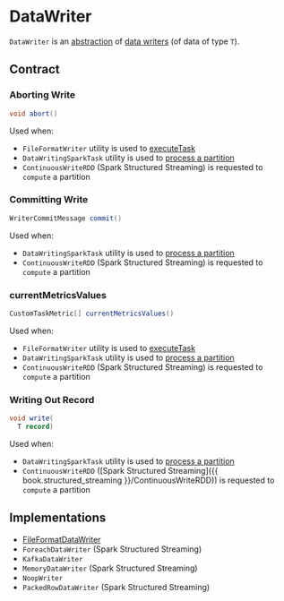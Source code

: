 # DataWriter

`DataWriter` is an [abstraction](#contract) of [data writers](#implementations) (of data of type `T`).

## Contract

### <span id="abort"> Aborting Write

```java
void abort()
```

Used when:

* `FileFormatWriter` utility is used to [executeTask](../datasources/FileFormatWriter.md#executeTask)
* `DataWritingSparkTask` utility is used to [process a partition](../datasources/DataWritingSparkTask.md#run)
* `ContinuousWriteRDD` (Spark Structured Streaming) is requested to `compute` a partition

### <span id="commit"> Committing Write

```java
WriterCommitMessage commit()
```

Used when:

* `DataWritingSparkTask` utility is used to [process a partition](../datasources/DataWritingSparkTask.md#run)
* `ContinuousWriteRDD` (Spark Structured Streaming) is requested to `compute` a partition

### <span id="currentMetricsValues"> currentMetricsValues

```java
CustomTaskMetric[] currentMetricsValues()
```

Used when:

* `FileFormatWriter` utility is used to [executeTask](../datasources/FileFormatWriter.md#executeTask)
* `DataWritingSparkTask` utility is used to [process a partition](../datasources/DataWritingSparkTask.md#run)
* `ContinuousWriteRDD` (Spark Structured Streaming) is requested to `compute` a partition

### <span id="write"> Writing Out Record

```java
void write(
  T record)
```

Used when:

* `DataWritingSparkTask` utility is used to [process a partition](../datasources/DataWritingSparkTask.md#run)
* `ContinuousWriteRDD` ([Spark Structured Streaming]({{ book.structured_streaming }}/ContinuousWriteRDD)) is requested to `compute` a partition

## Implementations

* [FileFormatDataWriter](../datasources/FileFormatDataWriter.md)
* `ForeachDataWriter` (Spark Structured Streaming)
* `KafkaDataWriter`
* `MemoryDataWriter` (Spark Structured Streaming)
* `NoopWriter`
* `PackedRowDataWriter` (Spark Structured Streaming)
